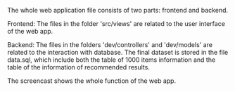 The whole web application file consists of two parts: frontend and backend.

  Frontend: The files in the folder 'src/views' are related to the user interface of the web app.
  
  Backend: The files in the folders 'dev/controllers' and 'dev/models' are related to the interaction with database.
The final dataset is stored in the file data.sql, which include both the table of 1000 items information and the table of the information of recommended results. 

The screencast shows the whole function of the web app. 

